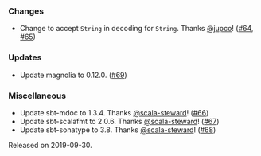 ### Changes

- Change to accept `String` in decoding for `String`. Thanks [@jupco](https://github.com/jupco)! ([#64][#64], [#65][#65])

### Updates

- Update magnolia to 0.12.0. ([#69][#69])

### Miscellaneous

- Update sbt-mdoc to 1.3.4. Thanks [@scala-steward](https://github.com/scala-steward)! ([#66][#66])
- Update sbt-scalafmt to 2.0.6. Thanks [@scala-steward](https://github.com/scala-steward)! ([#67][#67])
- Update sbt-sonatype to 3.8. Thanks [@scala-steward](https://github.com/scala-steward)! ([#68][#68])

[#64]: https://github.com/ovotech/vulcan/pull/64
[#65]: https://github.com/ovotech/vulcan/pull/65
[#66]: https://github.com/ovotech/vulcan/pull/66
[#67]: https://github.com/ovotech/vulcan/pull/67
[#68]: https://github.com/ovotech/vulcan/pull/68
[#69]: https://github.com/ovotech/vulcan/pull/69

Released on 2019-09-30.
